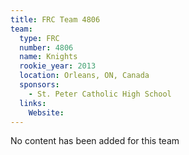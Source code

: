 ```yaml
---
title: FRC Team 4806
team:
  type: FRC
  number: 4806
  name: Knights
  rookie_year: 2013
  location: Orleans, ON, Canada
  sponsors:
    - St. Peter Catholic High School
  links:
    Website: 
---
```

No content has been added for this team